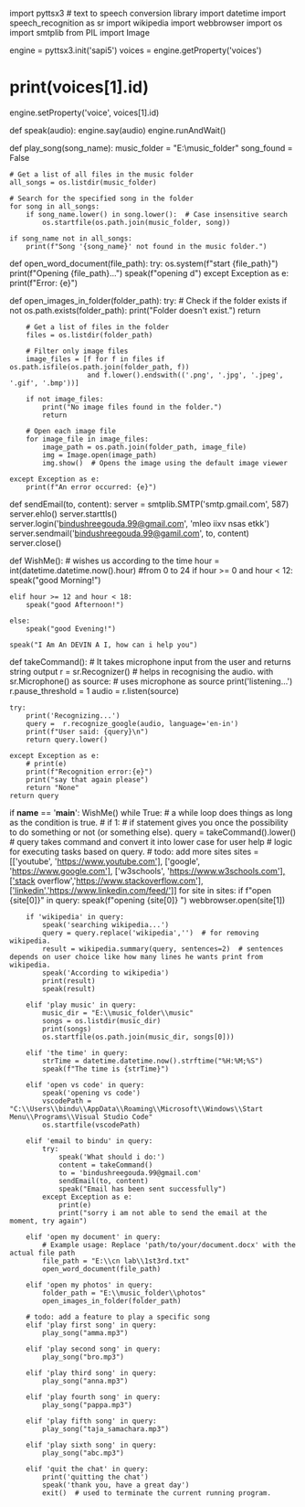 import pyttsx3  # text to speech conversion library
import datetime
import speech_recognition as sr
import wikipedia
import webbrowser
import os
import smtplib
from PIL import Image


engine = pyttsx3.init('sapi5')
voices = engine.getProperty('voices')
# print(voices[1].id)
engine.setProperty('voice', voices[1].id)

def speak(audio):
    engine.say(audio)
    engine.runAndWait()

def play_song(song_name):
    music_folder = "E:\\music_folder"
    song_found = False

    # Get a list of all files in the music folder
    all_songs = os.listdir(music_folder)

    # Search for the specified song in the folder
    for song in all_songs:
        if song_name.lower() in song.lower():  # Case insensitive search
            os.startfile(os.path.join(music_folder, song))

    if song_name not in all_songs:
        print(f"Song '{song_name}' not found in the music folder.")

def open_word_document(file_path):
    try:
        os.system(f"start {file_path}")
        print(f"Opening {file_path}...")
        speak(f"opening d")
    except Exception as e:
        print(f"Error: {e}")

def open_images_in_folder(folder_path):
    try:
        # Check if the folder exists
        if not os.path.exists(folder_path):
            print("Folder doesn't exist.")
            return

        # Get a list of files in the folder
        files = os.listdir(folder_path)

        # Filter only image files
        image_files = [f for f in files if os.path.isfile(os.path.join(folder_path, f))
                       and f.lower().endswith(('.png', '.jpg', '.jpeg', '.gif', '.bmp'))]

        if not image_files:
            print("No image files found in the folder.")
            return

        # Open each image file
        for image_file in image_files:
            image_path = os.path.join(folder_path, image_file)
            img = Image.open(image_path)
            img.show()  # Opens the image using the default image viewer

    except Exception as e:
        print(f"An error occurred: {e}")

def sendEmail(to, content):
    server = smtplib.SMTP('smtp.gmail.com', 587)
    server.ehlo()
    server.starttls()
    server.login('bindushreegouda.99@gmail.com', 'mleo iixv nsas etkk')
    server.sendmail('bindushreegouda.99@gamil.com', to, content)
    server.close()

def WishMe():   # wishes us according to the time
    hour = int(datetime.datetime.now().hour)  #from 0 to 24
    if hour >= 0 and hour < 12:
        speak("good Morning!")

    elif hour >= 12 and hour < 18:
        speak("good Afternoon!")

    else:
        speak("good Evening!")

    speak("I Am An DEVIN A I, how can i help you")

def takeCommand():
    # It takes microphone input from the user and returns string output
    r = sr.Recognizer()  # helps in recognising the audio.
    with sr.Microphone() as source:  # uses microphone as source
        print('listening...')
        r.pause_threshold = 1
        audio = r.listen(source)

    try:
        print('Recognizing...')
        query =  r.recognize_google(audio, language='en-in')
        print(f"User said: {query}\n")
        return query.lower()

    except Exception as e:
        # print(e)
        print(f"Recognition error:{e}")
        print("say that again please")
        return "None"
    return query

if __name__ == '__main__':
    WishMe()
    while True:   # a while loop does things as long as the condition is true.
    # if 1:     # if statement gives you once the possibility to do something or not (or something else).
        query = takeCommand().lower()  # query takes command and convert it into lower case for user help
        # logic for executing tasks based on query.
        # todo: add more sites
        sites = [['youtube', 'https://www.youtube.com'], ['google', 'https://www.google.com'],
             ['w3schools', 'https://www.w3schools.com'],['stack overflow','https://www.stackoverflow.com'],['linkedin','https://www.linkedin.com/feed/']]
        for site in sites:
            if f"open {site[0]}" in query:
                speak(f"opening {site[0]} ")
                webbrowser.open(site[1])

        if 'wikipedia' in query:
            speak('searching wikipedia...')
            query = query.replace('wikipedia','')  # for removing wikipedia.
            result = wikipedia.summary(query, sentences=2)  # sentences depends on user choice like how many lines he wants print from wikipedia.
            speak('According to wikipedia')
            print(result)
            speak(result)

        elif 'play music' in query:
            music_dir = "E:\\music_folder\\music"
            songs = os.listdir(music_dir)
            print(songs)
            os.startfile(os.path.join(music_dir, songs[0]))

        elif 'the time' in query:
            strTime = datetime.datetime.now().strftime("%H:%M;%S")
            speak(f"The time is {strTime}")

        elif 'open vs code' in query:
            speak('opening vs code')
            vscodePath = "C:\\Users\\bindu\\AppData\\Roaming\\Microsoft\\Windows\\Start Menu\\Programs\\Visual Studio Code"
            os.startfile(vscodePath)

        elif 'email to bindu' in query:
            try:
                speak('What should i do:')
                content = takeCommand()
                to = 'bindushreegouda.99@gmail.com'
                sendEmail(to, content)
                speak("Email has been sent successfully")
            except Exception as e:
                print(e)
                print("sorry i am not able to send the email at the moment, try again")

        elif 'open my document' in query:
            # Example usage: Replace 'path/to/your/document.docx' with the actual file path
            file_path = "E:\\cn lab\\1st3rd.txt"
            open_word_document(file_path)

        elif 'open my photos' in query:
            folder_path = "E:\\music_folder\\photos"
            open_images_in_folder(folder_path)

        # todo: add a feature to play a specific song
        elif 'play first song' in query:
            play_song("amma.mp3")

        elif 'play second song' in query:
            play_song("bro.mp3")

        elif 'play third song' in query:
            play_song("anna.mp3")

        elif 'play fourth song' in query:
            play_song("pappa.mp3")

        elif 'play fifth song' in query:
            play_song("taja_samachara.mp3")

        elif 'play sixth song' in query:
            play_song("abc.mp3")

        elif 'quit the chat' in query:
            print('quitting the chat')
            speak('thank you, have a great day')
            exit()  # used to terminate the current running program.



